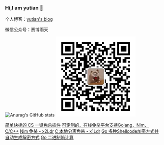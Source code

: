 ### Hi,I am yutian 👋
个人博客：[yutian's blog](https://yutianqaq.github.io/)

微信公众号：赛博雨天


![Anurag's GitHub stats](https://github-readme-stats.vercel.app/api?username=yutianqaq&show_icons=true&theme=radical)
<img src="yutian4060.jpg" alt="wechat" width="260" height="260">


[简单快捷的 CS 一键免杀插件](https://github.com/yutianqaq/CSx3Ldr)
[可定制的、在线免杀平台支持Golang、Nim、C/C++](https://github.com/yutianqaq/AVEvasionCraftOnline)
[Nim 免杀 - x2Ldr](https://github.com/yutianqaq/x2Ldr)
[C 本地分离免杀 - x1Ldr](https://github.com/yutianqaq/x1Ldr)
[Go 多种Shellcode加密方式并自动生成解密方式](https://github.com/yutianqaq/Supernova_CN)
[Go 二进制熵计算](https://github.com/yutianqaq/EntropyCalc_Go)
<!--
**yutianqaq/yutianqaq** is a ✨ _special_ ✨ repository because its `README.md` (this file) appears on your GitHub profile.

Here are some ideas to get you started:

- 🔭 I’m currently working on ...
- 🌱 I’m currently learning ...
- 👯 I’m looking to collaborate on ...
- 🤔 I’m looking for help with ...
- 💬 Ask me about ...
- 📫 How to reach me: ytian233@163.com
- 😄 Pronouns: ...
- ⚡ Fun fact: ...
-->

